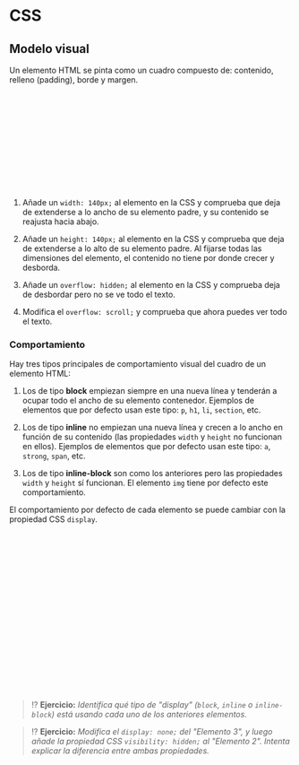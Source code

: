 # CSS
## Modelo visual

Un elemento HTML se pinta como un cuadro compuesto de: contenido, relleno (padding), borde y margen.

<div class="codepen" data-prefill data-height="410" data-theme-id="light" data-default-tab="result" data-editable="true" style="opacity:0">
  <pre data-lang="html">&lt;body>&lt;p>
El &lt;strong>contenido&lt;/strong> de este elemento HTML es este texto que estás leyendo. El &lt;strong>padding&lt;/strong> es el espacio en color blanco de 35 píxeles que hay desde el cuadro del contenido hasta el recuadro verde (arriba, abajo, a la izquieda y a la derecha). El &lt;strong>borde&lt;/strong> es el recuadro verde que tiene un ancho de 10 píxeles. Por último, el &lt;strong>margen&lt;/strong> es el espacio en gris de 40 píxeles que hay entre el borde verde y el límite de la ventana (arriba, a la izquieda y a la derecha). Si no se indica su ancho y alto, el elemento HTML ocupa todo el ancho de su elemento padre contenedor, que en este caso es el &lt;code>body&lt;/code>. Por eso, cuando cambia el ancho de la ventana, el elemento reajusta el contenido manteniendo las dimensiones del padding, borde y margen.
&lt;/p>&lt;/body></pre>
  <pre data-lang="css">body { background-color: gray; }
p {
  background-color: white;
  border: 10px solid green;
  padding: 25px;
  margin: 40px;
}</pre></div>

1. Añade un `width: 140px;` al elemento en la CSS y comprueba que deja de extenderse a lo ancho de su elemento padre, y su contenido se reajusta hacia abajo.

1. Añade un `height: 140px;` al elemento en la CSS y comprueba que deja de extenderse a lo alto de su elemento padre. Al fijarse todas las dimensiones del elemento, el contenido no tiene por donde crecer y desborda.

1. Añade un `overflow: hidden;` al elemento en la CSS y comprueba deja de desbordar pero no se ve todo el texto.

1. Modifica el `overflow: scroll;` y comprueba que ahora puedes ver todo el texto. 

### Comportamiento

Hay tres tipos principales de comportamiento visual del cuadro de un elemento HTML: 

1. Los de tipo **block** empiezan siempre en una nueva línea y tenderán a ocupar todo el ancho de su elemento contenedor. Ejemplos de elementos que por defecto usan este tipo: `p`, `h1`, `li`, `section`, etc.

1. Los de tipo **inline** no empiezan una nueva línea y crecen a lo ancho en función de su contenido (las propiedades `width` y `height` no funcionan en ellos). Ejemplos de elementos que por defecto usan este tipo: `a`, `strong`, `span`, etc.

1. Los de tipo **inline-block** son como los anteriores pero las propiedades `width` y `height` sí funcionan. El elemento `img` tiene por defecto este comportamiento.

El comportamiento por defecto de cada elemento se puede cambiar con la propiedad CSS `display`.

<div class="codepen" data-prefill data-height="410" data-theme-id="light" data-default-tab="result" data-editable="true" style="opacity:0">
<pre data-lang="html">&lt;body>
&lt;div id="e1">Elemento 1&lt;/div>
&lt;div id="e2">Elemento 2&lt;/div>
&lt;div id="e3">Elemento 3&lt;/div>
&lt;div id="e4">Elemento 4&lt;/div>
&lt;div id="e5">Elemento 5&lt;/div>
&lt;/body></pre>
<pre data-lang="css">
div {
  color: white;
  background-color: blueviolet;
  border: 3px solid indigo;
  padding: 10px;
  margin: 10px;
}
#e2 { display: inline-block; height: 95px; width: 150px; }
#e3 { display: inline; height: 95px; width: 150px; }
#e4 { display: inline-block; }
</pre>
</div>

> ⁉️ **Ejercicio:** _Identifica qué tipo de "display" (`block`, `inline` o `inline-block`) está usando cada uno de los anteriores elementos._

> ⁉️ **Ejercicio:** _Modifica el `display: none;` del "Elemento 3", y luego añade la propiedad CSS `visibility: hidden;` al "Elemento 2". Intenta explicar la diferencia entre ambas propiedades._